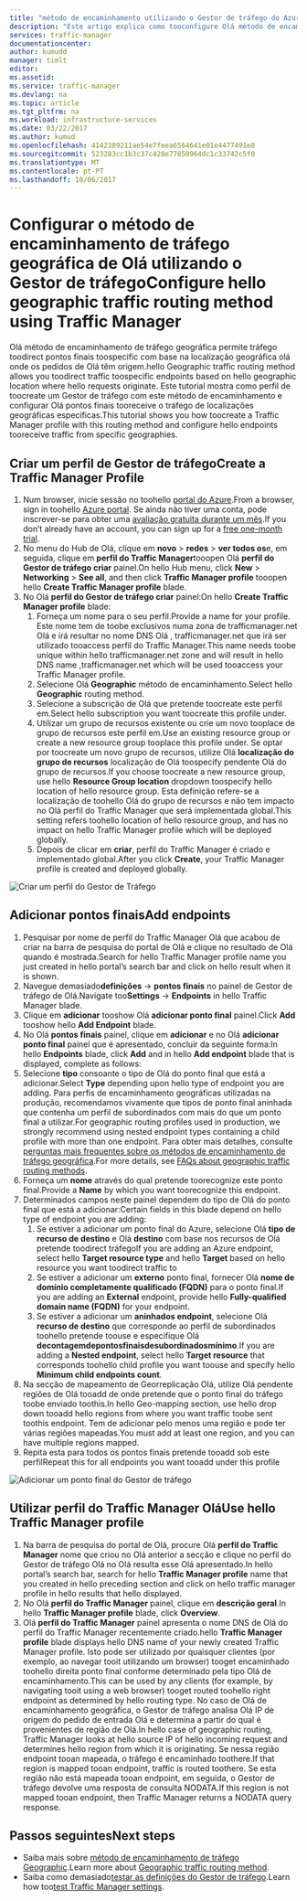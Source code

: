 ```yaml
---
title: "método de encaminhamento utilizando o Gestor de tráfego do Azure de tráfego aaaConfigure geográfica | Microsoft Docs"
description: "Este artigo explica como tooconfigure Olá método de encaminhamento de tráfego geográfica utilizando o Gestor de tráfego do Azure"
services: traffic-manager
documentationcenter: 
author: kumudd
manager: timlt
editor: 
ms.assetid: 
ms.service: traffic-manager
ms.devlang: na
ms.topic: article
ms.tgt_pltfrm: na
ms.workload: infrastructure-services
ms.date: 03/22/2017
ms.author: kumud
ms.openlocfilehash: 4142389211ae54e7feea6564641e01e4477491e8
ms.sourcegitcommit: 523283cc1b3c37c428e77850964dc1c33742c5f0
ms.translationtype: MT
ms.contentlocale: pt-PT
ms.lasthandoff: 10/06/2017
---
```

# <a name="configure-hello-geographic-traffic-routing-method-using-traffic-manager"></a><span data-ttu-id="0578a-103">Configurar o método de encaminhamento de tráfego geográfica de Olá utilizando o Gestor de tráfego</span><span class="sxs-lookup"><span data-stu-id="0578a-103">Configure hello geographic traffic routing method using Traffic Manager</span></span>

<span data-ttu-id="0578a-104">Olá método de encaminhamento de tráfego geográfica permite tráfego toodirect pontos finais toospecific com base na localização geográfica olá onde os pedidos de Olá têm origem.</span><span class="sxs-lookup"><span data-stu-id="0578a-104">hello Geographic traffic routing method allows you toodirect traffic toospecific endpoints based on hello geographic location where hello requests originate.</span></span> <span data-ttu-id="0578a-105">Este tutorial mostra como perfil de toocreate um Gestor de tráfego com este método de encaminhamento e configurar Olá pontos finais tooreceive o tráfego de localizações geográficas específicas.</span><span class="sxs-lookup"><span data-stu-id="0578a-105">This tutorial shows you how toocreate a Traffic Manager profile with this routing method and configure hello endpoints tooreceive traffic from specific geographies.</span></span>

## <a name="create-a-traffic-manager-profile"></a><span data-ttu-id="0578a-106">Criar um perfil de Gestor de tráfego</span><span class="sxs-lookup"><span data-stu-id="0578a-106">Create a Traffic Manager Profile</span></span>

1. <span data-ttu-id="0578a-107">Num browser, inicie sessão no toohello [portal do Azure](http://portal.azure.com).</span><span class="sxs-lookup"><span data-stu-id="0578a-107">From a browser, sign in toohello [Azure portal](http://portal.azure.com).</span></span> <span data-ttu-id="0578a-108">Se ainda não tiver uma conta, pode inscrever-se para obter uma [avaliação gratuita durante um mês](https://azure.microsoft.com/free/).</span><span class="sxs-lookup"><span data-stu-id="0578a-108">If you don’t already have an account, you can sign up for a [free one-month trial](https://azure.microsoft.com/free/).</span></span>
2. <span data-ttu-id="0578a-109">No menu do Hub de Olá, clique em **novo** > **redes** > **ver todos os**e, em seguida, clique em **perfil do Traffic Manager**tooopen Olá **perfil do Gestor de tráfego criar** painel.</span><span class="sxs-lookup"><span data-stu-id="0578a-109">On hello Hub menu, click **New** > **Networking** > **See all**, and then click **Traffic Manager profile** tooopen hello **Create Traffic Manager profile** blade.</span></span>
3. <span data-ttu-id="0578a-110">No Olá **perfil do Gestor de tráfego criar** painel:</span><span class="sxs-lookup"><span data-stu-id="0578a-110">On hello **Create Traffic Manager profile** blade:</span></span>
    1. <span data-ttu-id="0578a-111">Forneça um nome para o seu perfil.</span><span class="sxs-lookup"><span data-stu-id="0578a-111">Provide a name for your profile.</span></span> <span data-ttu-id="0578a-112">Este nome tem de toobe exclusivos numa zona de trafficmanager.net Olá e irá resultar no nome DNS Olá <profilename>, trafficmanager.net que irá ser utilizado tooaccess perfil do Traffic Manager.</span><span class="sxs-lookup"><span data-stu-id="0578a-112">This name needs toobe unique within hello trafficmanager.net zone and will result in hello DNS name <profilename>,trafficmanager.net which will be used tooaccess your Traffic Manager profile.</span></span>
    2. <span data-ttu-id="0578a-113">Selecione Olá **Geographic** método de encaminhamento.</span><span class="sxs-lookup"><span data-stu-id="0578a-113">Select hello **Geographic** routing method.</span></span>
    3. <span data-ttu-id="0578a-114">Selecione a subscrição de Olá que pretende toocreate este perfil em.</span><span class="sxs-lookup"><span data-stu-id="0578a-114">Select hello subscription you want toocreate this profile under.</span></span>
    4. <span data-ttu-id="0578a-115">Utilizar um grupo de recursos existente ou crie um novo tooplace de grupo de recursos este perfil em.</span><span class="sxs-lookup"><span data-stu-id="0578a-115">Use an existing resource group or create a new resource group tooplace this profile under.</span></span> <span data-ttu-id="0578a-116">Se optar por toocreate um novo grupo de recursos, utilize Olá **localização do grupo de recursos** localização de Olá toospecify pendente Olá do grupo de recursos.</span><span class="sxs-lookup"><span data-stu-id="0578a-116">If you choose toocreate a new resource group, use hello **Resource Group location** dropdown toospecify hello location of hello resource group.</span></span> <span data-ttu-id="0578a-117">Esta definição refere-se a localização de toohello Olá do grupo de recursos e não tem impacto no Olá perfil do Traffic Manager que será implementada global.</span><span class="sxs-lookup"><span data-stu-id="0578a-117">This setting refers toohello location of hello resource group, and has no impact on hello Traffic Manager profile which will be deployed globally.</span></span>
    5. <span data-ttu-id="0578a-118">Depois de clicar em **criar**, perfil do Traffic Manager é criado e implementado global.</span><span class="sxs-lookup"><span data-stu-id="0578a-118">After you click **Create**, your Traffic Manager profile is created and deployed globally.</span></span>

![Criar um perfil do Gestor de Tráfego](./media/traffic-manager-geographic-routing-method/create-traffic-manager-profile.png)

## <a name="add-endpoints"></a><span data-ttu-id="0578a-120">Adicionar pontos finais</span><span class="sxs-lookup"><span data-stu-id="0578a-120">Add endpoints</span></span>

1. <span data-ttu-id="0578a-121">Pesquisar por nome de perfil do Traffic Manager Olá que acabou de criar na barra de pesquisa do portal de Olá e clique no resultado de Olá quando é mostrada.</span><span class="sxs-lookup"><span data-stu-id="0578a-121">Search for hello Traffic Manager profile name you just created in hello portal’s search bar and click on hello result when it is shown.</span></span>
2. <span data-ttu-id="0578a-122">Navegue demasiado**definições** -> **pontos finais** no painel de Gestor de tráfego de Olá.</span><span class="sxs-lookup"><span data-stu-id="0578a-122">Navigate too**Settings** -> **Endpoints** in hello Traffic Manager blade.</span></span>
3. <span data-ttu-id="0578a-123">Clique em **adicionar** tooshow Olá **adicionar ponto final** painel.</span><span class="sxs-lookup"><span data-stu-id="0578a-123">Click **Add** tooshow hello **Add Endpoint** blade.</span></span>
3. <span data-ttu-id="0578a-124">No Olá **pontos finais** painel, clique em **adicionar** e no Olá **adicionar ponto final** painel que é apresentado, concluir da seguinte forma:</span><span class="sxs-lookup"><span data-stu-id="0578a-124">In hello **Endpoints** blade, click **Add** and in hello **Add endpoint** blade that is displayed, complete as follows:</span></span>
4. <span data-ttu-id="0578a-125">Selecione **tipo** consoante o tipo de Olá do ponto final que está a adicionar.</span><span class="sxs-lookup"><span data-stu-id="0578a-125">Select **Type** depending upon hello type of endpoint you are adding.</span></span> <span data-ttu-id="0578a-126">Para perfis de encaminhamento geográficas utilizadas na produção, recomendamos vivamente que tipos de ponto final aninhada que contenha um perfil de subordinados com mais do que um ponto final a utilizar.</span><span class="sxs-lookup"><span data-stu-id="0578a-126">For geographic routing profiles used in production, we strongly recommend using nested endpoint types containing a child profile with more than one endpoint.</span></span> <span data-ttu-id="0578a-127">Para obter mais detalhes, consulte [perguntas mais frequentes sobre os métodos de encaminhamento de tráfego geográfica](traffic-manager-FAQs.md).</span><span class="sxs-lookup"><span data-stu-id="0578a-127">For more details, see [FAQs about geographic traffic routing methods](traffic-manager-FAQs.md).</span></span>
5. <span data-ttu-id="0578a-128">Forneça um **nome** através do qual pretende toorecognize este ponto final.</span><span class="sxs-lookup"><span data-stu-id="0578a-128">Provide a **Name** by which you want toorecognize this endpoint.</span></span>
6. <span data-ttu-id="0578a-129">Determinados campos neste painel dependem do tipo de Olá do ponto final que está a adicionar:</span><span class="sxs-lookup"><span data-stu-id="0578a-129">Certain fields in this blade depend on hello type of endpoint you are adding:</span></span>
    1. <span data-ttu-id="0578a-130">Se estiver a adicionar um ponto final do Azure, selecione Olá **tipo de recurso de destino** e Olá **destino** com base nos recursos de Olá pretende toodirect tráfego</span><span class="sxs-lookup"><span data-stu-id="0578a-130">If you are adding an Azure endpoint, select hello **Target resource type** and hello **Target** based on hello resource you want toodirect traffic to</span></span>
    2. <span data-ttu-id="0578a-131">Se estiver a adicionar um **externo** ponto final, fornecer Olá **nome de domínio completamente qualificado (FQDN)** para o ponto final.</span><span class="sxs-lookup"><span data-stu-id="0578a-131">If you are adding an **External** endpoint, provide hello **Fully-qualified domain name (FQDN)** for your endpoint.</span></span>
    3. <span data-ttu-id="0578a-132">Se estiver a adicionar um **aninhados endpoint**, selecione Olá **recurso de destino** que corresponde ao perfil de subordinados toohello pretende toouse e especifique Olá **decontagemdepontosfinaisdesubordinadosmínimo**.</span><span class="sxs-lookup"><span data-stu-id="0578a-132">If you are adding a **Nested endpoint**, select hello **Target resource** that corresponds toohello child profile you want toouse and specify hello **Minimum child endpoints count**.</span></span>
7. <span data-ttu-id="0578a-133">Na secção de mapeamento de Georreplicação Olá, utilize Olá pendente regiões de Olá tooadd de onde pretende que o ponto final do tráfego toobe enviado toothis.</span><span class="sxs-lookup"><span data-stu-id="0578a-133">In hello Geo-mapping section, use hello drop down tooadd hello regions from where you want traffic toobe sent toothis endpoint.</span></span> <span data-ttu-id="0578a-134">Tem de adicionar pelo menos uma região e pode ter várias regiões mapeadas.</span><span class="sxs-lookup"><span data-stu-id="0578a-134">You must add at least one region, and you can have multiple regions mapped.</span></span>
8. <span data-ttu-id="0578a-135">Repita esta para todos os pontos finais pretende tooadd sob este perfil</span><span class="sxs-lookup"><span data-stu-id="0578a-135">Repeat this for all endpoints you want tooadd under this profile</span></span>

![Adicionar um ponto final do Gestor de tráfego](./media/traffic-manager-geographic-routing-method/add-traffic-manager-endpoint.png)

## <a name="use-hello-traffic-manager-profile"></a><span data-ttu-id="0578a-137">Utilizar perfil do Traffic Manager Olá</span><span class="sxs-lookup"><span data-stu-id="0578a-137">Use hello Traffic Manager profile</span></span>
1.  <span data-ttu-id="0578a-138">Na barra de pesquisa do portal de Olá, procure Olá **perfil do Traffic Manager** nome que criou no Olá anterior a secção e clique no perfil do Gestor de tráfego Olá no Olá resulta esse Olá apresentado.</span><span class="sxs-lookup"><span data-stu-id="0578a-138">In hello portal’s search bar, search for hello **Traffic Manager profile** name that you created in hello preceding section and click on hello traffic manager profile in hello results that hello displayed.</span></span>
2. <span data-ttu-id="0578a-139">No Olá **perfil do Traffic Manager** painel, clique em **descrição geral**.</span><span class="sxs-lookup"><span data-stu-id="0578a-139">In hello **Traffic Manager profile** blade, click **Overview**.</span></span>
3. <span data-ttu-id="0578a-140">Olá **perfil do Traffic Manager** painel apresenta o nome DNS de Olá do perfil do Traffic Manager recentemente criado.</span><span class="sxs-lookup"><span data-stu-id="0578a-140">hello **Traffic Manager profile** blade displays hello DNS name of your newly created Traffic Manager profile.</span></span> <span data-ttu-id="0578a-141">Isto pode ser utilizado por quaisquer clientes (por exemplo, ao navegar tooit utilizando um browser) tooget encaminhado toohello direita ponto final conforme determinado pela tipo Olá de encaminhamento.</span><span class="sxs-lookup"><span data-stu-id="0578a-141">This can be used by any clients (for example, by navigating tooit using a web browser) tooget routed toohello right endpoint as determined by hello routing type.</span></span>  <span data-ttu-id="0578a-142">No caso de Olá de encaminhamento geográfica, o Gestor de tráfego analisa Olá IP de origem do pedido de entrada Olá e determina a partir do qual é provenientes de região de Olá.</span><span class="sxs-lookup"><span data-stu-id="0578a-142">In hello case of geographic routing, Traffic Manager looks at hello source IP of hello incoming request and determines hello region from which it is originating.</span></span> <span data-ttu-id="0578a-143">Se nessa região endpoint tooan mapeada, o tráfego é encaminhado toothere.</span><span class="sxs-lookup"><span data-stu-id="0578a-143">If that region is mapped tooan endpoint, traffic is routed toothere.</span></span> <span data-ttu-id="0578a-144">Se esta região não está mapeada tooan endpoint, em seguida, o Gestor de tráfego devolve uma resposta de consulta NODATA.</span><span class="sxs-lookup"><span data-stu-id="0578a-144">If this region is not mapped tooan endpoint, then Traffic Manager returns a NODATA query response.</span></span>

## <a name="next-steps"></a><span data-ttu-id="0578a-145">Passos seguintes</span><span class="sxs-lookup"><span data-stu-id="0578a-145">Next steps</span></span>

- <span data-ttu-id="0578a-146">Saiba mais sobre [método de encaminhamento de tráfego Geographic](traffic-manager-routing-methods.md#geographic).</span><span class="sxs-lookup"><span data-stu-id="0578a-146">Learn more about [Geographic traffic routing method](traffic-manager-routing-methods.md#geographic).</span></span>
- <span data-ttu-id="0578a-147">Saiba como demasiado[testar as definições do Gestor de tráfego](traffic-manager-testing-settings.md).</span><span class="sxs-lookup"><span data-stu-id="0578a-147">Learn how too[test Traffic Manager settings](traffic-manager-testing-settings.md).</span></span>
